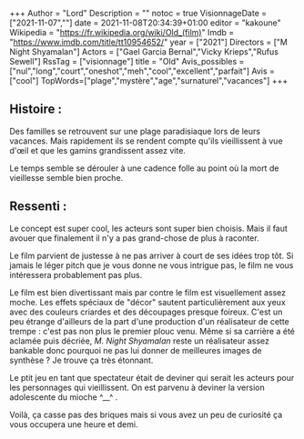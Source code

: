 +++
Author = "Lord"
Description = ""
notoc = true
VisionnageDate = ["2021-11-07",""]
date = 2021-11-08T20:34:39+01:00
editor = "kakoune"
Wikipedia = "https://fr.wikipedia.org/wiki/Old_(film)"
Imdb = "https://www.imdb.com/title/tt10954652/"
year = ["2021"]
Directors = ["M Night Shyamalan"]
Actors = ["Gael Garcia Bernal","Vicky Krieps","Rufus Sewell"]
RssTag = ["visionnage"]
title = "Old"
Avis_possibles = ["nul","long","court","oneshot","meh","cool","excellent","parfait"]
Avis = ["cool"] 
TopWords=["plage","mystère","age","surnaturel","vacances"]
+++
## Histoire :
Des familles se retrouvent sur une plage paradisiaque lors de leurs vacances.
Mais rapidement ils se rendent compte qu'ils vieillissent à vue d'œil et que les gamins grandissent assez vite.

Le temps semble se dérouler à une cadence folle au point où la mort de vieillesse semble bien proche.

## Ressenti :
Le concept est super cool, les acteurs sont super bien choisis.
Mais il faut avouer que finalement il n'y a pas grand-chose de plus à raconter.

Le film parvient de justesse à ne pas arriver à court de ses idées trop tôt.
Si jamais le léger pitch que je vous donne ne vous intrigue pas, le film ne vous intéressera probablement pas plus.

Le film est bien divertissant mais par contre le film est visuellement assez moche.
Les effets spéciaux de "décor" sautent particulièrement aux yeux avec des couleurs criardes et des découpages presque foireux.
C'est un peu étrange d'ailleurs de la part d'une production d'un réalisateur de cette trempe : c'est pas non plus le premier plouc venu.
Même si sa carrière a été aclamée puis décriée, *M. Night Shyamalan* reste un réalisateur assez bankable donc pourquoi ne pas lui donner de meilleures images de synthèse ?
Je trouve ça très étonnant.

Le ptit jeu en tant que spectateur était de deviner qui serait les acteurs pour les personnages qui vieillissent.
On est parvenu à deviner la version adolescente du mioche ^__^ .

Voilà, ça casse pas des briques mais si vous avez un peu de curiosité ça vous occupera une heure et demi.
